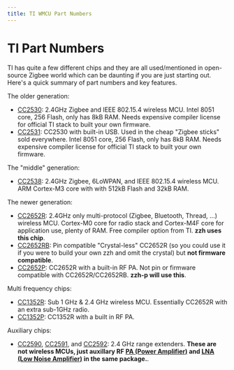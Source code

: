 ```yaml
---
title: TI WMCU Part Numbers
---
```


# TI Part Numbers

TI has quite a few different chips and they are all used/mentioned in open-source Zigbee world which can be daunting if you are just starting out. Here's a quick summary of part numbers and key features.

The older generation:

  - [CC2530](https://www.ti.com/product/CC2530): 2.4GHz Zigbee and IEEE 802.15.4 wireless MCU. Intel 8051 core, 256 Flash, only has 8kB RAM. Needs expensive compiler license for official TI stack to built your own firmware.
  - [CC2531](https://www.ti.com/product/CC2531): CC2530 with built-in USB. Used in the cheap "Zigbee sticks" sold everywhere. Intel 8051 core, 256 Flash, only has 8kB RAM. Needs expensive compiler license for official TI stack to built your own firmware.

The "middle" generation:

- [CC2538](https://www.ti.com/product/CC2538): 2.4GHz Zigbee, 6LoWPAN, and IEEE 802.15.4 wireless MCU. ARM Cortex-M3 core with with 512kB Flash and 32kB RAM.

The newer generation:

  - [CC2652R](https://www.ti.com/product/CC2652R): 2.4GHz only multi-protocol (Zigbee, Bluetooth, Thread, ...) wireless MCU. Cortex-M0 core for radio stack and Cortex-M4F core for application use, plenty of RAM. Free compiler option from TI. **zzh uses this chip**.
  - [CC2652RB](https://www.ti.com/product/CC2652RB): Pin compatible "Crystal-less" CC2652R (so you could use it if you were to build your own zzh and omit the crystal) but **not firmware compatible**.
  - [CC2652P](https://www.ti.com/product/CC2652P): CC2652R with a built-in RF PA. Not pin or firmware compatible with CC2652R/CC2652RB. **zzh-p will use this**.

  Multi frequency chips:

  - [CC1352R](https://www.ti.com/product/CC1352R): Sub 1 GHz & 2.4 GHz wireless MCU. Essentially CC2652R with an extra sub-1GHz radio.
  - [CC1352P](https://www.ti.com/product/CC1352P): CC1352R with a built in RF PA.

Auxiliary chips:

  - [CC2590](https://www.ti.com/product/CC2590), [CC2591](https://www.ti.com/product/CC2591), and [CC2592](https://www.ti.com/product/CC2592): 2.4 GHz range extenders. **These are not wireless MCUs, just auxillary RF [PA (Power Amplifier)](https://en.wikipedia.org/wiki/RF_power_amplifier) and [LNA (Low Noise Amplifier)](https://en.wikipedia.org/wiki/Low-noise_amplifier) in the same package.**.